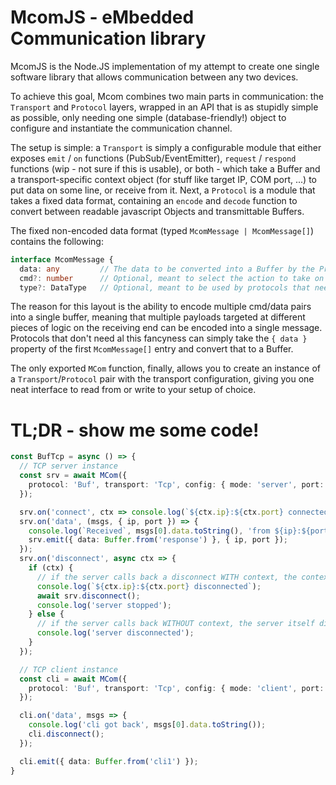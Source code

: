 # McomJS - eMbedded Communication library
McomJS is the Node.JS implementation of my attempt to create one single software library that allows communication between any two devices.

To achieve this goal, Mcom combines two main parts in communication: the `Transport` and `Protocol` layers, wrapped in an API that is as stupidly simple as possible, only needing one simple (database-friendly!) object to configure and instantiate the communication channel.

The setup is simple: a `Transport` is simply a configurable module that either exposes `emit` / `on` functions (PubSub/EventEmitter), `request` / `respond` functions (wip - not sure if this is usable), or both - which take a Buffer and a transport-specific context object (for stuff like target IP, COM port, ...) to put data on some line, or receive from it. Next, a `Protocol` is a module that takes a fixed data format, containing an `encode` and `decode` function to convert between readable javascript Objects and transmittable Buffers.

The fixed non-encoded data format (typed `McomMessage | McomMessage[]`) contains the following:
```ts
interface McomMessage {
  data: any         // The data to be converted into a Buffer by the Protocol
  cmd?: number      // Optional, meant to select the action to take on the receiving side
  type?: DataType   // Optional, meant to be used by protocols that need it to build a correct data buffer
```
The reason for this layout is the ability to encode multiple cmd/data pairs into a single buffer, meaning that multiple payloads targeted at different pieces of logic on the receiving end can be encoded into a single message. Protocols that don't need al this fancyness can simply take the `{ data }` property of the first `McomMessage[]` entry and convert that to a Buffer.

The only exported `MCom` function, finally, allows you to create an instance of a `Transport`/`Protocol` pair with the transport configuration, giving you one neat interface to read from or write to your setup of choice.

# TL;DR - show me some code!
```ts
const BufTcp = async () => {
  // TCP server instance
  const srv = await MCom({
    protocol: 'Buf', transport: 'Tcp', config: { mode: 'server', port: 2222 }
  });

  srv.on('connect', ctx => console.log(`${ctx.ip}:${ctx.port} connected`));
  srv.on('data', (msgs, { ip, port }) => {
    console.log(`Received`, msgs[0].data.toString(), 'from ${ip}:${port}');
    srv.emit({ data: Buffer.from('response') }, { ip, port });
  });
  srv.on('disconnect', async ctx => {
    if (ctx) {
      // if the server calls back a disconnect WITH context, the context is that of a disconnected socket
      console.log(`${ctx.ip}:${ctx.port} disconnected`);
      await srv.disconnect();
      console.log('server stopped');
    } else {
      // if the server calls back WITHOUT context, the server itself disconnected
      console.log('server disconnected');
    }
  });

  // TCP client instance
  const cli = await MCom({
    protocol: 'Buf', transport: 'Tcp', config: { mode: 'client', port: 2222 }
  });

  cli.on('data', msgs => {
    console.log('cli got back', msgs[0].data.toString());
    cli.disconnect();
  });

  cli.emit({ data: Buffer.from('cli1') });
}
```
